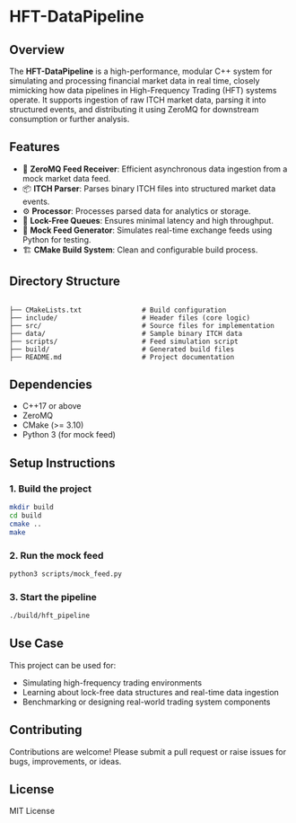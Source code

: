 # HFT-DataPipeline

## Overview

The **HFT-DataPipeline** is a high-performance, modular C++ system for simulating and processing financial market data in real time, closely mimicking how data pipelines in High-Frequency Trading (HFT) systems operate. It supports ingestion of raw ITCH market data, parsing it into structured events, and distributing it using ZeroMQ for downstream consumption or further analysis.

## Features

- 🔁 **ZeroMQ Feed Receiver**: Efficient asynchronous data ingestion from a mock market data feed.
- 📦 **ITCH Parser**: Parses binary ITCH files into structured market data events.
- ⚙️ **Processor**: Processes parsed data for analytics or storage.
- 🚀 **Lock-Free Queues**: Ensures minimal latency and high throughput.
- 🧪 **Mock Feed Generator**: Simulates real-time exchange feeds using Python for testing.
- 🏗️ **CMake Build System**: Clean and configurable build process.

## Directory Structure

```

├── CMakeLists.txt               # Build configuration
├── include/                     # Header files (core logic)
├── src/                         # Source files for implementation
├── data/                        # Sample binary ITCH data
├── scripts/                     # Feed simulation script
├── build/                       # Generated build files
├── README.md                    # Project documentation

````

## Dependencies

- C++17 or above
- ZeroMQ
- CMake (>= 3.10)
- Python 3 (for mock feed)

## Setup Instructions

### 1. Build the project

```bash
mkdir build
cd build
cmake ..
make
````

### 2. Run the mock feed

```bash
python3 scripts/mock_feed.py
```

### 3. Start the pipeline

```bash
./build/hft_pipeline
```

## Use Case

This project can be used for:

* Simulating high-frequency trading environments
* Learning about lock-free data structures and real-time data ingestion
* Benchmarking or designing real-world trading system components

## Contributing

Contributions are welcome! Please submit a pull request or raise issues for bugs, improvements, or ideas.

## License

MIT License

```
